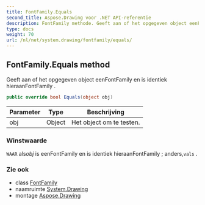 ```yaml
---
title: FontFamily.Equals
second_title: Aspose.Drawing voor .NET API-referentie
description: FontFamily methode. Geeft aan of het opgegeven object eenFontFamily en is identiek hieraanFontFamily .
type: docs
weight: 70
url: /nl/net/system.drawing/fontfamily/equals/
---
```

## FontFamily.Equals method

Geeft aan of het opgegeven object eenFontFamily en is identiek hieraanFontFamily .

```csharp
public override bool Equals(object obj)
```

| Parameter | Type | Beschrijving |
| --- | --- | --- |
| obj | Object | Het object om te testen. |

### Winstwaarde

`WAAR` als*obj* is eenFontFamily en is identiek hieraanFontFamily ; anders,`vals` .

### Zie ook

* class [FontFamily](../)
* naamruimte [System.Drawing](../../fontfamily/)
* montage [Aspose.Drawing](../../../)


